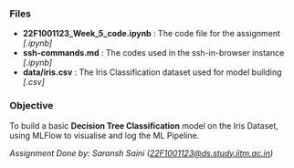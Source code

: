 ### Files
- **22F1001123_Week_5_code.ipynb** : The code file for the assignment *[.ipynb]*
- **ssh-commands.md** : The codes used in the ssh-in-browser instance *[.ipynb]*
- **data/iris.csv** : The Iris Classification dataset used for model building *[.csv]*

### Objective
To build a basic **Decision Tree Classification** model on the Iris Dataset, using MLFlow to visualise and log the ML Pipeline.

*Assignment Done by: Saransh Saini (22F1001123@ds.study.iitm.ac.in)*
